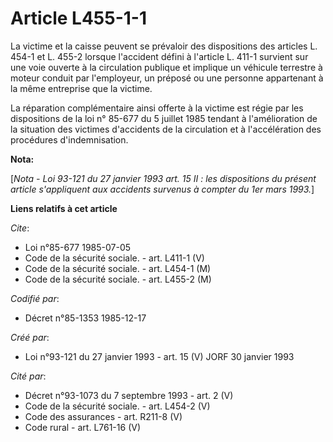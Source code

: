 # Article L455-1-1

La victime et la caisse peuvent se prévaloir des dispositions des articles L. 454-1 et L. 455-2 lorsque l'accident défini à
l'article L. 411-1 survient sur une voie ouverte à la circulation publique et implique un véhicule terrestre à moteur conduit
par l'employeur, un préposé ou une personne appartenant à la même entreprise que la victime.

La réparation complémentaire ainsi offerte à la victime est régie par les dispositions de la loi n° 85-677 du 5 juillet 1985
tendant à l'amélioration de la situation des victimes d'accidents de la circulation et à l'accélération des procédures
d'indemnisation.

**Nota:**

[*Nota - Loi 93-121 du 27 janvier 1993 art. 15 II : les dispositions du présent article s'appliquent aux accidents survenus à
compter du 1er mars 1993.*]

**Liens relatifs à cet article**

_Cite_:

  - Loi n°85-677 1985-07-05
  - Code de la sécurité sociale. - art. L411-1 (V)
  - Code de la sécurité sociale. - art. L454-1 (M)
  - Code de la sécurité sociale. - art. L455-2 (M)

_Codifié par_:

  - Décret n°85-1353 1985-12-17

_Créé par_:

  - Loi n°93-121 du 27 janvier 1993 - art. 15 (V) JORF 30 janvier 1993

_Cité par_:

  - Décret n°93-1073 du 7 septembre 1993 - art. 2 (V)
  - Code de la sécurité sociale. - art. L454-2 (V)
  - Code des assurances - art. R211-8 (V)
  - Code rural - art. L761-16 (V)
